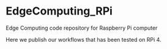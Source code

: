 # EdgeComputing_RPi
Edge Computing code repository for Raspberry Pi computer

Here we publish our workflows that has been tested on RPi 4.

